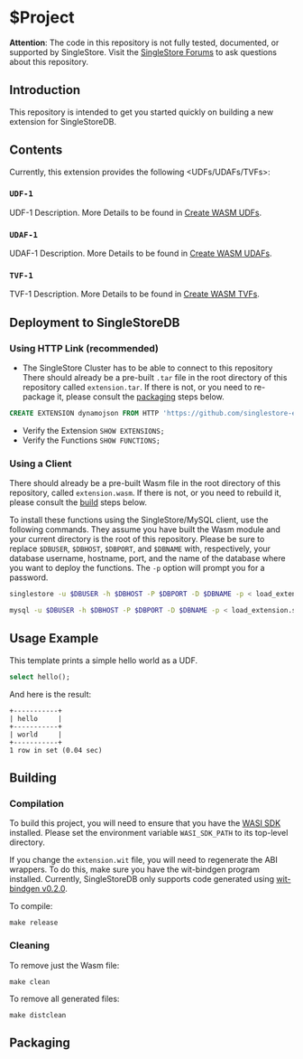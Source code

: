 # $Project

**Attention**: The code in this repository is not fully tested, documented, or supported by SingleStore. Visit the [SingleStore Forums](https://www.singlestore.com/forum/) to ask questions about this repository.

## Introduction

This repository is intended to get you started quickly on building a new extension for SingleStoreDB.

## Contents
Currently, this extension provides the following <UDFs/UDAFs/TVFs>:

### `UDF-1`
UDF-1 Description. More Details to be found in [Create WASM UDFs](https://docs.singlestore.com/cloud/reference/code-engine-powered-by-wasm/create-wasm-udfs/).

### `UDAF-1`
UDAF-1 Description. More Details to be found in [Create WASM UDAFs](https://docs.singlestore.com/cloud/reference/sql-reference/procedural-sql-reference/create-aggregate/#wasm-based-udafs).

### `TVF-1`
TVF-1 Description. More Details to be found in [Create WASM TVFs](https://docs.singlestore.com/cloud/reference/code-engine-powered-by-wasm/create-wasm-tvfs/).

## Deployment to SingleStoreDB

### Using HTTP Link (recommended)
* The SingleStore Cluster has to be able to connect to this repository
There should already be a pre-built `.tar` file in the root directory of this repository called `extension.tar`.  If there is not, or you need to re-package it, please consult the [packaging](#packaging) steps below.

```sql
CREATE EXTENSION dynamojson FROM HTTP 'https://github.com/singlestore-extensions/singlestore-extension-template/-/raw/main/extension.tar';
```
* Verify the Extension `SHOW EXTENSIONS;`
* Verify the Functions `SHOW FUNCTIONS;`

### Using a Client
There should already be a pre-built Wasm file in the root directory of this
repository, called `extension.wasm`.  If there is not, or you need to rebuild
it, please consult the [build](#building) steps below.

To install these functions using the SingleStore/MySQL client, use the following commands.
They assume you have built the Wasm module and your current directory is the
root of this repository.  Please be sure to replace `$DBUSER`, `$DBHOST`,
`$DBPORT`, and `$DBNAME` with, respectively, your database username, hostname,
port, and the name of the database where you want to deploy the functions.
The `-p` option will prompt you for a password.

```bash
singlestore -u $DBUSER -h $DBHOST -P $DBPORT -D $DBNAME -p < load_extension.sql
```

```bash
mysql -u $DBUSER -h $DBHOST -P $DBPORT -D $DBNAME -p < load_extension.sql
```

## Usage Example

This template prints a simple hello world as a UDF.
```sql
select hello();
```
And here is the result:
```console
+-----------+
| hello     |
+-----------+
| world     |
+-----------+
1 row in set (0.04 sec)
```

## Building

### Compilation

To build this project, you will need to ensure that you have the
[WASI SDK](https://github.com/WebAssembly/wasi-sdk/releases) installed.  Please
set the environment variable `WASI_SDK_PATH` to its top-level directory.

If you change the `extension.wit` file, you will need to regenerate the ABI
wrappers.  To do this, make sure you have the wit-bindgen program installed. 
Currently, SingleStoreDB only supports code generated using 
[wit-bindgen v0.2.0](https://github.com/bytecodealliance/wit-bindgen/releases/tag/v0.2.0).

To compile:
```
make release
```

### Cleaning

To remove just the Wasm file:
```
make clean
```

To remove all generated files:
```
make distclean
```

## Packaging
